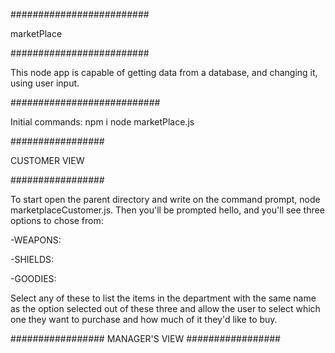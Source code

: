 #########################

marketPlace

#########################

This node app is capable of getting data from a database, and changing it, using user input.


###########################

Initial commands:
   npm i
   node marketPlace.js

#################

CUSTOMER VIEW

#################


To start open the parent directory and write on the command prompt, node marketplaceCustomer.js. 
Then you'll be prompted hello, and you'll see three options to chose from:

  -WEAPONS:
  
  -SHIELDS:
  
  -GOODIES:

Select any of these to list the items in the department with the same name as the option selected out of these three and allow the user to select which one they want to purchase and how much of it they'd like to buy.



#################
MANAGER'S VIEW
#################
